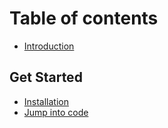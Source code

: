 # Table of contents

* [Introduction](README.md)

## Get Started

* [Installation](get-started/installation.md)
* [Jump into code](get-started/jump-into-code.md)

